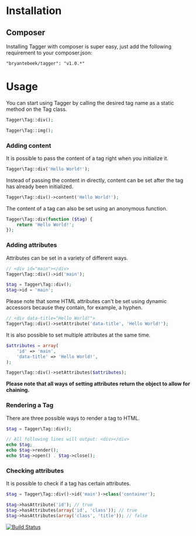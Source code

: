 # Installation

## Composer

Installing Tagger with composer is super easy, just add the following requirement to your composer.json:

```
"bryantebeek/tagger": "v1.0.*"
```

# Usage

You can start using Tagger by calling the desired tag name as a static method on the Tag class.
```php
Tagger\Tag::div();

Tagger\Tag::img();
```

### Adding content
It is possible to pass the content of a tag right when you initialize it.
```php
Tagger\Tag::div('Hello World!');
```

Instead of passing the content in directly, content can be set after the tag has already been initialized.
```php
Tagger\Tag::div()->content('Hello World!');
```

The content of a tag can also be set using an anonymous function.
```php
Tagger\Tag::div(function ($tag) {
    return 'Hello World!';
});
```

### Adding attributes
Attributes can be set in a variety of different ways.


```php
// <div id="main"></div>
Tagger\Tag::div()->id('main');

$tag = Tagger\Tag::div();
$tag->id = 'main';
```

Please note that some HTML attributes can't be set using dynamic accessors because they contain, for example, a hyphen.

```php
// <div data-title="Hello World!">
Tagger\Tag::div()->setAttribute('data-title', 'Hello World!');
```

It is also possible to set multiple attributes at the same time.

```php
$attributes = array(
	'id' => 'main',
	'data-title' => 'Hello World!',
);

Tagger\Tag::div()->setAttributes($attributes);
```

__Please note that all ways of setting attributes return the object to allow for chaining.__

### Rendering a Tag
There are three possible ways to render a tag to HTML.

```php
$tag = Tagger\Tag::div();

// All following lines will output: <div></div>
echo $tag;
echo $tag->render();
echo $tag->open() . $tag->close();

```

### Checking attributes
It is possible to check if a tag has certain attributes.

```php
$tag = Tagger\Tag::div()->id('main')->class('container');

$tag->hasAttribute('id'); // true
$tag->hasAttributes(array('id', 'class')); // true
$tag->hasAttributes(array('class', 'title')); // false
```

[![Build Status](https://secure.travis-ci.org/bryantebeek/tagger.png)](http://travis-ci.org/bryantebeek/tagger)
